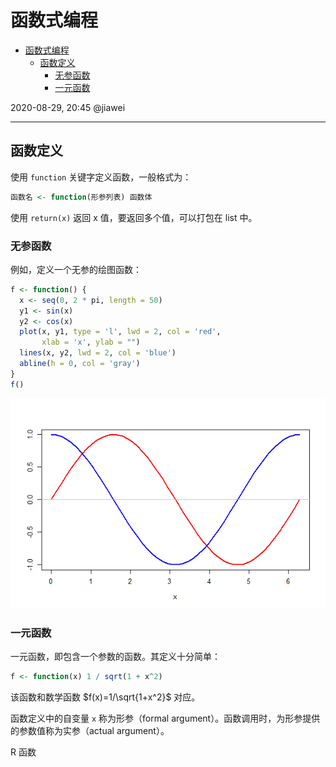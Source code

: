 # 函数式编程

- [函数式编程](#函数式编程)
  - [函数定义](#函数定义)
    - [无参函数](#无参函数)
    - [一元函数](#一元函数)

2020-08-29, 20:45
@jiawei
***

## 函数定义

使用 `function` 关键字定义函数，一般格式为：

```r
函数名 <- function(形参列表) 函数体
```

使用 `return(x)` 返回 x 值，要返回多个值，可以打包在 list 中。

### 无参函数

例如，定义一个无参的绘图函数：

```r
f <- function() {
  x <- seq(0, 2 * pi, length = 50)
  y1 <- sin(x)
  y2 <- cos(x)
  plot(x, y1, type = 'l', lwd = 2, col = 'red',
       xlab = 'x', ylab = "")
  lines(x, y2, lwd = 2, col = 'blue')
  abline(h = 0, col = 'gray')
}
f()
```

![line](images/2020-08-29-20-44-25.png)

### 一元函数

一元函数，即包含一个参数的函数。其定义十分简单：

```r
f <- function(x) 1 / sqrt(1 + x^2)
```

该函数和数学函数 $f(x)=1/\sqrt{1+x^2}$ 对应。

函数定义中的自变量 `x` 称为形参（formal argument）。函数调用时，为形参提供的参数值称为实参（actual argument）。

R 函数

